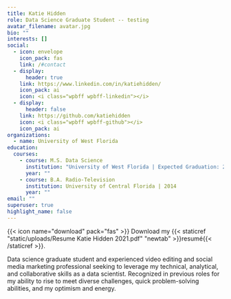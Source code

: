 ```yaml
---
title: Katie Hidden
role: Data Science Graduate Student -- testing
avatar_filename: avatar.jpg
bio: ""
interests: []
social:
  - icon: envelope
    icon_pack: fas
    link: /#contact
  - display:
      header: true
    link: https://www.linkedin.com/in/katiehidden/
    icon_pack: ai
    icon: <i class="wpbff wpbff-linkedin"></i>
  - display:
      header: false
    link: https://github.com/katiehidden
    icon: <i class="wpbff wpbff-github"></i>
    icon_pack: ai
organizations:
  - name: University of West Florida
education:
  courses:
    - course: M.S. Data Science
      institution: "University of West Florida | Expected Graduation: 2022"
      year: ""
    - course: B.A. Radio-Television
      institution: University of Central Florida | 2014
      year: ""
email: ""
superuser: true
highlight_name: false
---
```

{{< icon name="download" pack="fas" >}} Download my {{< staticref "static/uploads/Resume Katie Hidden 2021.pdf" "newtab" >}}resumé{{< /staticref >}}.

Data science graduate student and experienced video editing and social media marketing professional seeking to leverage my technical, analytical, and collaborative skills as a data scientist. Recognized in previous roles for my ability to rise to meet diverse challenges, quick problem-solving abilities, and my optimism and energy.
